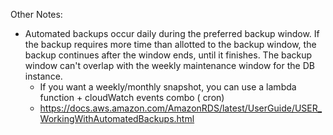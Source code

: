 Other Notes:

- Automated backups occur daily during the preferred backup window. If the backup requires more time than allotted to the backup window, the backup continues after the window ends, until it finishes. The backup window can't overlap with the weekly maintenance window for the DB instance.
  - If you want a weekly/monthly snapshot, you can use a lambda function + cloudWatch events combo ( cron)
  - https://docs.aws.amazon.com/AmazonRDS/latest/UserGuide/USER_WorkingWithAutomatedBackups.html
